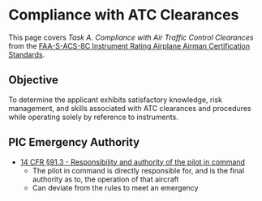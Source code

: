 # Compliance with ATC Clearances

This page covers *Task A. Compliance with Air Traffic Control Clearances* from the [FAA-S-ACS-8C Instrument Rating Airplane Airman Certification Standards](https://www.faa.gov/training_testing/testing/acs/instrument_rating_airplane_acs_8.pdf).

## Objective

To determine the applicant exhibits satisfactory knowledge, risk management, and skills associated with ATC clearances and procedures while operating solely by reference to instruments.

<!--@include: ./docs/src/includes/clearances.md | shift:1-->
<!--@include: ./docs/src/includes/mandatory-reporting-points.md | shift:1-->
<!--@include: ./docs/src/includes/position-reports.md | shift:1-->
<!--@include: ./docs/src/includes/departure-procedures.md | shift:1-->

## PIC Emergency Authority

* [14 CFR &sect;91.3 - Responsibility and authority of the pilot in command](https://www.ecfr.gov/current/title-14/chapter-I/subchapter-F/part-91/subpart-A/section-91.3)
  * The pilot in command is directly responsible for, and is the final authority as to, the operation of that aircraft
  * Can deviate from the rules to meet an emergency

<!--@include: ./docs/src/includes/emergencies/ifr-comm-failure.md | shift:2-->